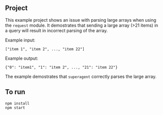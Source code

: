 ## Project

This example project shows an issue with parsing large arrays when using the `request` module. It demostrates that sending a large array (>21 items) in a query will result in incorrect parsing of the array.

Example input:

```
["item 1", "item 2", ..., "item 22"]
```

Example output:

```
{"0": "item1", "1": "item 2", ..., "21": "item 22"}
```

The example demostrates that `superagent` correctly parses the large array.

## To run

    npm install
    npm start